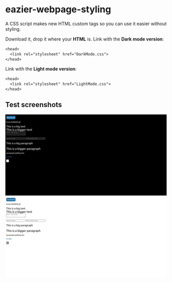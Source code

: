# eazier-webpage-styling
A CSS script makes new HTML custom tags so you can use it easier without styling.

Download it, drop it where your **HTML** is.
Link with the **Dark mode version**:
```
<head>
  <link rel="stylesheet" href="DarkMode.css">
</head>
```
Link with the **Light mode version**:
```
<head>
  <link rel="stylesheet" href="LightMode.css">
</head>
```
## Test screenshots
<img src="Web capture_13-7-2022_152716_.jpeg" title="Dark mode preview" alt="">
<img src="Web capture_13-7-2022_152730_.jpeg" title="Light mode preview" alt="">
